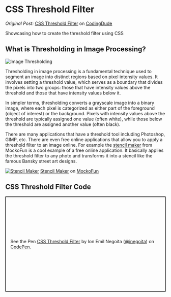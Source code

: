 # CSS Threshold Filter

*Original Post:* [CSS Threshold Filter](https://www.coding-dude.com/wp/css/css-threshold-filter/) on [CodingDude](https://www.coding-dude.com/wp/)

Showcasing how to create the threshold filter using CSS

## What is Thresholding in Image Processing?

![Image Thresholding](https://www.coding-dude.com/wp/wp-content/uploads/2023/08/image-thresholding.gif)

Thresholding in image processing is a fundamental technique used to segment an image into distinct regions based on pixel intensity values. It involves setting a threshold value, which serves as a boundary that divides the pixels into two groups: those that have intensity values above the threshold and those that have intensity values below it.

In simpler terms, thresholding converts a grayscale image into a binary image, where each pixel is categorized as either part of the foreground (object of interest) or the background. Pixels with intensity values above the threshold are typically assigned one value (often white), while those below the threshold are assigned another value (often black).

There are many applications that have a threshold tool including Photoshop, GIMP, etc. There are even free online applications that allow you to apply a threshold filter to an image online. For example the [stencil maker](https://www.mockofun.com/template/stencil-maker-from-photo/) from MockoFun is a cool example of a free online application. It basically applies the threshold filter to any photo and transforms it into a stencil like the famous Bansky street art designs.

[![Stencil Maker](https://www.coding-dude.com/wp/wp-content/uploads/2023/08/image-to-stencil1.jpg)](https://www.mockofun.com/template/stencil-maker-from-photo/)
[Stencil Maker](https://www.mockofun.com/template/stencil-maker-from-photo/) on [MockoFun](https://www.mockofun.com/)

## CSS Threshold Filter Code

<p class="codepen" data-height="300" data-default-tab="html,result" data-slug-hash="gOQVWGK" data-user="inegoita" style="height: 300px; box-sizing: border-box; display: flex; align-items: center; justify-content: center; border: 2px solid; margin: 1em 0; padding: 1em;">
  <span>See the Pen <a href="https://codepen.io/inegoita/pen/gOQVWGK">
  CSS Threshold Filter</a> by Ion Emil Negoita (<a href="https://codepen.io/inegoita">@inegoita</a>)
  on <a href="https://codepen.io">CodePen</a>.</span>
</p>
<script async src="https://cpwebassets.codepen.io/assets/embed/ei.js"></script>